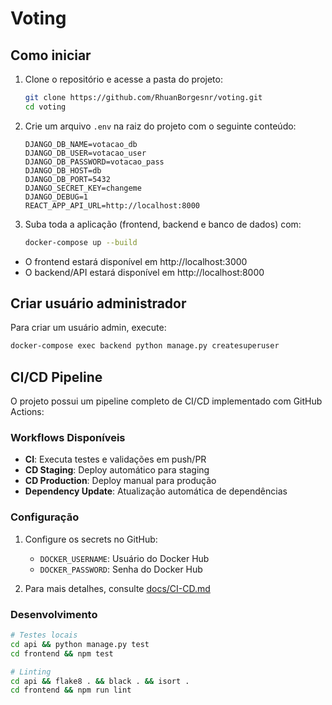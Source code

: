 # Voting


## Como iniciar

1. Clone o repositório e acesse a pasta do projeto:
   ```bash
   git clone https://github.com/RhuanBorgesnr/voting.git
   cd voting
   ```

2. Crie um arquivo `.env` na raiz do projeto com o seguinte conteúdo:
   ```env
   DJANGO_DB_NAME=votacao_db
   DJANGO_DB_USER=votacao_user
   DJANGO_DB_PASSWORD=votacao_pass
   DJANGO_DB_HOST=db
   DJANGO_DB_PORT=5432
   DJANGO_SECRET_KEY=changeme
   DJANGO_DEBUG=1
   REACT_APP_API_URL=http://localhost:8000
   ```

3. Suba toda a aplicação (frontend, backend e banco de dados) com:
   ```bash
   docker-compose up --build
   ```

- O frontend estará disponível em http://localhost:3000  
- O backend/API estará disponível em http://localhost:8000

## Criar usuário administrador

Para criar um usuário admin, execute:
```bash
docker-compose exec backend python manage.py createsuperuser
```

## CI/CD Pipeline

O projeto possui um pipeline completo de CI/CD implementado com GitHub Actions:

### Workflows Disponíveis

- **CI**: Executa testes e validações em push/PR
- **CD Staging**: Deploy automático para staging
- **CD Production**: Deploy manual para produção
- **Dependency Update**: Atualização automática de dependências

### Configuração

1. Configure os secrets no GitHub:
   - `DOCKER_USERNAME`: Usuário do Docker Hub
   - `DOCKER_PASSWORD`: Senha do Docker Hub

2. Para mais detalhes, consulte [docs/CI-CD.md](docs/CI-CD.md)

### Desenvolvimento

```bash
# Testes locais
cd api && python manage.py test
cd frontend && npm test

# Linting
cd api && flake8 . && black . && isort .
cd frontend && npm run lint
```
```
